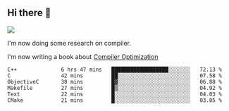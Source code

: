 


<!--
**liusy58/liusy58** is a ✨ _special_ ✨ repository because its `README.md` (this file) appears on your GitHub profile.

Here are some ideas to get you started:

- 🔭 I’m currently working on ...
- 🌱 I’m currently learning ...
- 👯 I’m looking to collaborate on ...
- 🤔 I’m looking for help with ...
- 💬 Ask me about ...
- 📫 How to reach me: ...
- 😄 Pronouns: ...
- ⚡ Fun fact: ...
-->
<!--
![](https://komarev.com/ghpvc/?username=liusy58&color=brightgreen&label=PROFILE+VIEWS)




- 🔭 I’m currently working on my .
- 📫 How to reach me:plz contact me by [email](liusy58@,ail2.sysu.edu.cn) or WeChat(LIUSIYU_58)
- 🏫 I'm an undergraduate in Sun-Yat-sen University majoring in the computer science. Expected to graduate in Spring 2021.
- 👯 I'm now interested in System such as OS, Compiler and Database. 
- 🤔 I’m looking for help with Database System.
-->

## Hi there 👋
![](https://komarev.com/ghpvc/?username=liusy58&color=brightgreen&label=PROFILE+VIEWS)



I'm now doing some research on compiler.

I'm now writing a book about [Compiler Optimization](https://github.com/liusy58/CompilerNotes/blob/master/main.pdf)


 <!--START_SECTION:waka-->

```text
C++              6 hrs 47 mins   ██████████████████░░░░░░░   72.13 %
C                42 mins         ██░░░░░░░░░░░░░░░░░░░░░░░   07.58 %
ObjectiveC       38 mins         █▓░░░░░░░░░░░░░░░░░░░░░░░   06.88 %
Makefile         27 mins         █▒░░░░░░░░░░░░░░░░░░░░░░░   04.92 %
Text             22 mins         █░░░░░░░░░░░░░░░░░░░░░░░░   04.03 %
CMake            21 mins         █░░░░░░░░░░░░░░░░░░░░░░░░   03.85 %
```

<!--END_SECTION:waka-->
